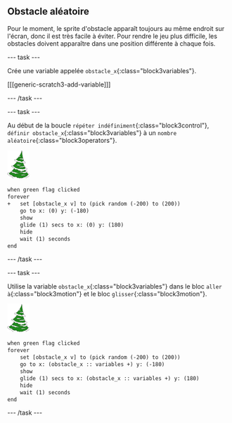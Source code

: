 ## Obstacle aléatoire

Pour le moment, le sprite d'obstacle apparaît toujours au même endroit sur l'écran, donc il est très facile à éviter. Pour rendre le jeu plus difficile, les obstacles doivent apparaître dans une position différente à chaque fois.

--- task ---

Crée une variable appelée `obstacle_x`{:class="block3variables"}.

[[[generic-scratch3-add-variable]]]

--- /task ---

--- task ---

Au début de la boucle `répéter indéfiniment`{:class="block3control"}, `définir obstacle_x`{:class="block3variables"} à un `nombre aléatoire`{:class="block3operators"}.

![sprite d'obstacle](images/obstacle_sprite.png)

```blocks3
when green flag clicked
forever 
+   set [obstacle_x v] to (pick random (-200) to (200))
    go to x: (0) y: (-180)
    show
    glide (1) secs to x: (0) y: (180)
    hide
    wait (1) seconds
end
```


--- /task ---

--- task ---

Utilise la variable `obstacle_x`{:class="block3variables"} dans le bloc `aller à`{:class="block3motion"} et le bloc `glisser`{:class="block3motion"}.

![sprite d'obstacle](images/obstacle_sprite.png)

```blocks3
when green flag clicked
forever 
    set [obstacle_x v] to (pick random (-200) to (200))
    go to x: (obstacle_x :: variables +) y: (-180)
    show
    glide (1) secs to x: (obstacle_x :: variables +) y: (180)
    hide
    wait (1) seconds
end
```

--- /task ---